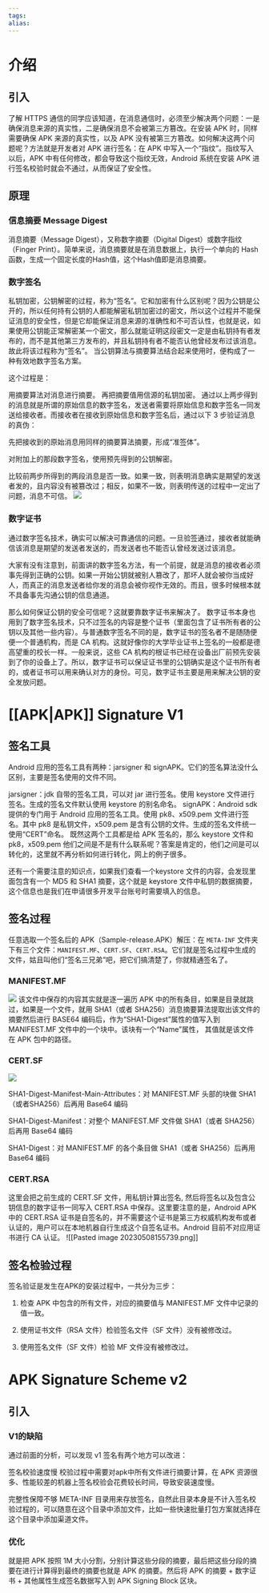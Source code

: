 ```yaml
---
tags: 
alias:
---
```

# 介绍
## 引入
了解 HTTPS 通信的同学应该知道，在消息通信时，必须至少解决两个问题：一是确保消息来源的真实性，二是确保消息不会被第三方篡改。在安装 APK 时，同样需要确保 APK 来源的真实性，以及 APK 没有被第三方篡改。如何解决这两个问题呢？方法就是开发者对 APK 进行签名：在 APK 中写入一个“指纹”。指纹写入以后，APK 中有任何修改，都会导致这个指纹无效，Android 系统在安装 APK 进行签名校验时就会不通过，从而保证了安全性。
## 原理
### 信息摘要 Message Digest
消息摘要（Message Digest），又称数字摘要（Digital Digest）或数字指纹（Finger Print）。简单来说，消息摘要就是在消息数据上，执行一个单向的 Hash 函数，生成一个固定长度的Hash值，这个Hash值即是消息摘要。
### 数字签名
私钥加密，公钥解密的过程，称为“签名”。它和加密有什么区别呢？因为公钥是公开的，所以任何持有公钥的人都能解密私钥加密过的密文，所以这个过程并不能保证消息的安全性，但是它却能保证消息来源的准确性和不可否认性，也就是说，如果使用公钥能正常解密某一个密文，那么就能证明这段密文一定是由私钥持有者发布的，而不是其他第三方发布的，并且私钥持有者不能否认他曾经发布过该消息。故此将该过程称为“签名”。
当公钥算法与摘要算法结合起来使用时，便构成了一种有效地数字签名方案。

这个过程是：

用摘要算法对消息进行摘要。
再把摘要值用信源的私钥加密。
通过以上两步得到的消息就是所谓的原始信息的数字签名，发送者需要将原始信息和数字签名一同发送给接收者。而接收者在接收到原始信息和数字签名后，通过以下 3 步验证消息的真伪：

先把接收到的原始消息用同样的摘要算法摘要，形成“准签体”。

对附加上的那段数字签名，使用预先得到的公钥解密。

比较前两步所得到的两段消息是否一致。如果一致，则表明消息确实是期望的发送者发的，且内容没有被篡改过；相反，如果不一致，则表明传送的过程中一定出了问题，消息不可信。
![](https://gd-hbimg.huaban.com/a52ab43e4ee130f85b42f36cabef345d018f1f5226cec-g9eg3W) 
### 数字证书
通过数字签名技术，确实可以解决可靠通信的问题。一旦验签通过，接收者就能确信该消息是期望的发送者发送的，而发送者也不能否认曾经发送过该消息。

大家有没有注意到，前面讲的数字签名方法，有一个前提，就是消息的接收者必须事先得到正确的公钥。如果一开始公钥就被别人篡改了，那坏人就会被你当成好人，而真正的消息发送者给你发的消息会被你视作无效的。而且，很多时候根本就不具备事先沟通公钥的信息通道。

那么如何保证公钥的安全可信呢？这就要靠数字证书来解决了。
数字证书本身也用到了数字签名技术，只不过签名的内容是整个证书（里面包含了证书所有者的公钥以及其他一些内容）。与普通数字签名不同的是，数字证书的签名者不是随随便便一个普通机构，而是 CA 机构。这就好像你的大学毕业证书上签名的一般都是德高望重的校长一样。一般来说，这些 CA 机构的根证书已经在设备出厂前预先安装到了你的设备上了。所以，数字证书可以保证证书里的公钥确实是这个证书所有者的，或者证书可以用来确认对方的身份。可见，数字证书主要是用来解决公钥的安全发放问题。
# [[APK|APK]] Signature V1
## 签名工具
Android 应用的签名工具有两种：jarsigner 和 signAPK。它们的签名算法没什么区别，主要是签名使用的文件不同。

jarsigner：jdk 自带的签名工具，可以对 jar 进行签名。使用 keystore 文件进行签名。生成的签名文件默认使用 keystore 的别名命名。
signAPK：Android sdk 提供的专门用于 Android 应用的签名工具。使用 pk8、x509.pem 文件进行签名。其中 pk8 是私钥文件，x509.pem 是含有公钥的文件。生成的签名文件统一使用“CERT”命名。
既然这两个工具都是给 APK 签名的，那么 keystore 文件和 pk8，x509.pem 他们之间是不是有什么联系呢？答案是肯定的，他们之间是可以转化的，这里就不再分析如何进行转化，网上的例子很多。

还有一个需要注意的知识点，如果我们查看一个keystore 文件的内容，会发现里面包含有一个 MD5 和 SHA1 摘要，这个就是 keystore 文件中私钥的数据摘要，这个信息也是我们在申请很多开发平台账号时需要填入的信息。
## 签名过程
任意选取一个签名后的 APK（Sample-release.APK）解压：在 `META-INF` 文件夹下有三个文件：`MANIFEST.MF`、`CERT.SF`、`CERT.RSA`。它们就是签名过程中生成的文件，姑且叫他们“签名三兄弟”吧，把它们搞清楚了，你就精通签名了。
### MANIFEST.MF
![](https://gd-hbimg.huaban.com/81f6b88f8ee45da8bd30ba1fa8f0497146325b3216525-7hgX23_fw1200webp)
该文件中保存的内容其实就是逐一遍历 APK 中的所有条目，如果是目录就跳过，如果是一个文件，就用 SHA1（或者 SHA256）消息摘要算法提取出该文件的摘要然后进行 BASE64 编码后，作为“SHA1-Digest”属性的值写入到 MANIFEST.MF 文件中的一个块中。该块有一个“Name”属性， 其值就是该文件在 APK 包中的路径。
### CERT.SF
![](https://gd-hbimg.huaban.com/7d5d4a936bfb0db18545c1ad1535245158c3c2851b62b-fhNWq4_fw1200webp)

SHA1-Digest-Manifest-Main-Attributes：对 MANIFEST.MF 头部的块做 SHA1（或者SHA256）后再用 Base64 编码

SHA1-Digest-Manifest：对整个 MANIFEST.MF 文件做 SHA1（或者 SHA256）后再用 Base64 编码

SHA1-Digest：对 MANIFEST.MF 的各个条目做 SHA1（或者 SHA256）后再用 Base64 编码
### CERT.RSA
这里会把之前生成的 CERT.SF 文件，用私钥计算出签名, 然后将签名以及包含公钥信息的数字证书一同写入 CERT.RSA 中保存。这里要注意的是，Android APK 中的 CERT.RSA 证书是自签名的，并不需要这个证书是第三方权威机构发布或者认证的，用户可以在本地机器自行生成这个自签名证书。Android 目前不对应用证书进行 CA 认证。
![[Pasted image 20230508155739.png]]
## 签名检验过程
签名验证是发生在APK的安装过程中，一共分为三步：

1.  检查 APK 中包含的所有文件，对应的摘要值与 MANIFEST.MF 文件中记录的值一致。
    
2.  使用证书文件（RSA 文件）检验签名文件（SF 文件）没有被修改过。
    
3.  使用签名文件（SF 文件）检验 MF 文件没有被修改过。

# APK Signature Scheme v2
## 引入
### V1的缺陷
通过前面的分析，可以发现 v1 签名有两个地方可以改进：

签名校验速度慢
校验过程中需要对apk中所有文件进行摘要计算，在 APK 资源很多、性能较差的机器上签名校验会花费较长时间，导致安装速度慢。

完整性保障不够
META-INF 目录用来存放签名，自然此目录本身是不计入签名校验过程的，可以随意在这个目录中添加文件，比如一些快速批量打包方案就选择在这个目录中添加渠道文件。
### 优化
就是把 APK 按照 1M 大小分割，分别计算这些分段的摘要，最后把这些分段的摘要在进行计算得到最终的摘要也就是 APK 的摘要。然后将 APK 的摘要 + 数字证书 + 其他属性生成签名数据写入到 APK Signing Block 区块。

